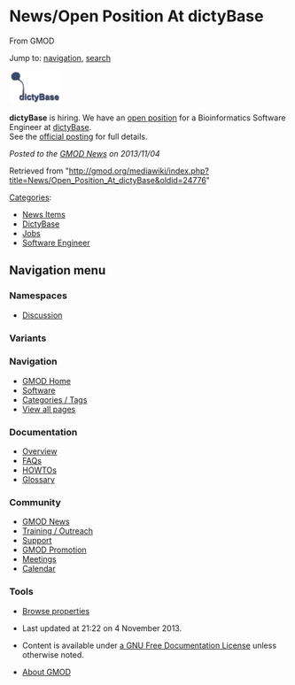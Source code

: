 









<span id="top"></span>







# <span dir="auto">News/Open Position At dictyBase</span>





From GMOD









Jump to: [navigation](#mw-navigation), [search](#p-search)







<a href="http://dictybase.org/" rel="nofollow" title="DictyBase"><img
src="https://raw.githubusercontent.com/GMOD/gmod.github.io/main/mediawiki/images/a/a8/DictyMainPageLogo.png" width="93"
height="60" alt="DictyBase" /></a>



**dictyBase** is hiring. We have an
<a href="http://www.dictybase.org/dictybase_jobs.html"
class="external text" rel="nofollow">open position</a> for a
Bioinformatics Software Engineer at
<a href="http://dictybase.org" class="external text"
rel="nofollow">dictyBase</a>.  
See the <a href="http://www.dictybase.org/dictybase_jobs.html"
class="external text" rel="nofollow">official posting</a> for full
details.

  



*Posted to the [GMOD News](../GMOD_News "GMOD News") on 2013/11/04*







Retrieved from
"<http://gmod.org/mediawiki/index.php?title=News/Open_Position_At_dictyBase&oldid=24776>"







[Categories](../Special%3ACategories "Special%3ACategories"):

- [News Items](../Category%3ANews_Items "Category%3ANews Items")
- [DictyBase](../Category%3ADictyBase "Category%3ADictyBase")
- <a
  href="http://gmod.org/mediawiki/index.php?title=Category%3AJobs&amp;action=edit&amp;redlink=1"
  class="new" title="Category%3AJobs (page does not exist)">Jobs</a>
- <a
  href="http://gmod.org/mediawiki/index.php?title=Category%3ASoftware_Engineer&amp;action=edit&amp;redlink=1"
  class="new"
  title="Category%3ASoftware Engineer (page does not exist)">Software
  Engineer</a>















## Navigation menu









### Namespaces


- <span id="ca-talk"><a
  href="http://gmod.org/mediawiki/index.php?title=Talk:News/Open_Position_At_dictyBase&amp;action=edit&amp;redlink=1"
  accesskey="t"
  title="Discussion about the content page [t]">Discussion</a></span>





### 

### Variants[](#)























<a href="../Main_Page"
style="background-image: url(../../images/GMOD-cogs.png);"
title="Visit the main page"></a>





### Navigation



- <span id="n-GMOD-Home">[GMOD Home](../Main_Page)</span>
- <span id="n-Software">[Software](../GMOD_Components)</span>
- <span id="n-Categories-.2F-Tags">[Categories /
  Tags](../Categories)</span>
- <span id="n-View-all-pages">[View all
  pages](../Special:AllPages)</span>







### Documentation



- <span id="n-Overview">[Overview](../Overview)</span>
- <span id="n-FAQs">[FAQs](../Category%3AFAQ)</span>
- <span id="n-HOWTOs">[HOWTOs](../Category%3AHOWTO)</span>
- <span id="n-Glossary">[Glossary](../Glossary)</span>







### Community



- <span id="n-GMOD-News">[GMOD News](../GMOD_News)</span>
- <span id="n-Training-.2F-Outreach">[Training /
  Outreach](../Training_and_Outreach)</span>
- <span id="n-Support">[Support](../Support)</span>
- <span id="n-GMOD-Promotion">[GMOD Promotion](../GMOD_Promotion)</span>
- <span id="n-Meetings">[Meetings](../Meetings)</span>
- <span id="n-Calendar">[Calendar](../Calendar)</span>







### Tools




- <span id="t-smwbrowselink"><a href="../Special%3ABrowse/News-2FOpen_Position_At_dictyBase"
  rel="smw-browse">Browse properties</a></span>












- <span id="footer-info-lastmod">Last updated at 21:22 on 4 November
  2013.</span>
<!-- - <span id="footer-info-viewcount">12,652 page views.</span> -->
- <span id="footer-info-copyright">Content is available under
  <a href="http://www.gnu.org/licenses/fdl-1.3.html" class="external"
  rel="nofollow">a GNU Free Documentation License</a> unless otherwise
  noted.</span>

<!-- -->

- <span id="footer-places-about">[About
  GMOD](../GMOD%3AAbout "GMOD%3AAbout")</span>

<!-- -->







